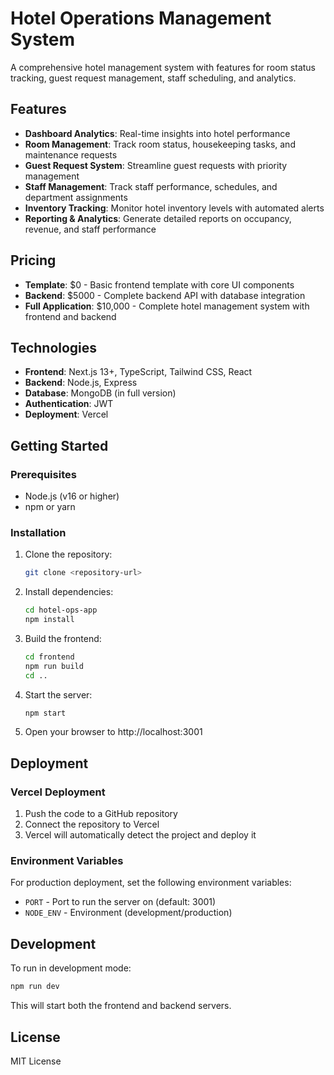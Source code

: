 # Hotel Operations Management System

A comprehensive hotel management system with features for room status tracking, guest request management, staff scheduling, and analytics.

## Features

- **Dashboard Analytics**: Real-time insights into hotel performance
- **Room Management**: Track room status, housekeeping tasks, and maintenance requests
- **Guest Request System**: Streamline guest requests with priority management
- **Staff Management**: Track staff performance, schedules, and department assignments
- **Inventory Tracking**: Monitor hotel inventory levels with automated alerts
- **Reporting & Analytics**: Generate detailed reports on occupancy, revenue, and staff performance

## Pricing

- **Template**: $0 - Basic frontend template with core UI components
- **Backend**: $5000 - Complete backend API with database integration
- **Full Application**: $10,000 - Complete hotel management system with frontend and backend

## Technologies

- **Frontend**: Next.js 13+, TypeScript, Tailwind CSS, React
- **Backend**: Node.js, Express
- **Database**: MongoDB (in full version)
- **Authentication**: JWT
- **Deployment**: Vercel

## Getting Started

### Prerequisites

- Node.js (v16 or higher)
- npm or yarn

### Installation

1. Clone the repository:
   ```bash
   git clone <repository-url>
   ```

2. Install dependencies:
   ```bash
   cd hotel-ops-app
   npm install
   ```

3. Build the frontend:
   ```bash
   cd frontend
   npm run build
   cd ..
   ```

4. Start the server:
   ```bash
   npm start
   ```

5. Open your browser to http://localhost:3001

## Deployment

### Vercel Deployment

1. Push the code to a GitHub repository
2. Connect the repository to Vercel
3. Vercel will automatically detect the project and deploy it

### Environment Variables

For production deployment, set the following environment variables:

- `PORT` - Port to run the server on (default: 3001)
- `NODE_ENV` - Environment (development/production)

## Development

To run in development mode:

```bash
npm run dev
```

This will start both the frontend and backend servers.

## License

MIT License